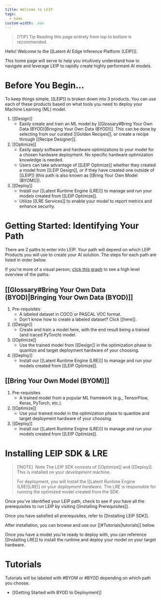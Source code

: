```yaml
---
title: Welcome to LEIP
tags:
  - home
custom-width: .nan
---
```

> [!TIP] Tip
> Reading this page entirely from top to bottom is recommended. 

Hello! Welcome to the [[Latent AI Edge Inference Platform (LEIP)]].

This home page will serve to help you intuitively understand how to navigate and leverage LEIP to rapidly create highly performant AI models.

# Before You Begin...
To keep things simple, [[LEIP]] is broken down into 3 products. You can use each of these products based on what tools you need to deploy your Machine Learning (ML) model.

1. [[Design]]
	* Easily create and train an ML model by [[Glossary#Bring Your Own Data (BYOD)|Bringing Your Own Data (BYOD)]]. This can be done by selecting from our curated [[Golden Recipes]], or create a recipe through [[Recipe Designer]].
2. [[Optimize]]
	* Easily apply software and hardware optimizations to your model for a chosen hardware deployment. No  specific hardware optimization knowledge is needed.
	* Users can take advantage of [[LEIP Optimize]] whether they created a model from [[LEIP Design]], or if they have created one outside of [[LEIP]] (this path is also known as [[Bring Your Own Model (BYOM)]]).
3. [[Deploy]]
	* Install our [[Latent Runtime Engine (LRE)]] to manage and run your models created from [[LEIP Optimize]].
	* Utilize [[LRE Services]] to enable your model to report metrics and enhance security.
# Getting Started: Identifying Your Path
There are 2 paths to enter into LEIP. Your path will depend on which LEIP Products you will use to create your AI solution. The steps for each path are listed in order below.

If you're more of a visual person, [click this graph]() to see a high level overview of the paths.
## [[Glossary#Bring Your Own Data (BYOD)|Bringing Your Own Data (BYOD)]]
1. Pre-requisites
	* A labeled dataset in COCO or PASCAL VOC format.
	* Don't know how to create a labeled dataset? Click [[here]].
3. [[Design]]
	* Create and train a model here, with the end result being a trained (and traced PyTorch) model.
4. [[Optimize]]
	* Use the trained model from [[Design]] in the optimization phase to quantize and target deployment hardware of your choosing.
5. [[Deploy]]
	* Install our [[Latent Runtime Engine (LRE)]] to manage and run your models created from [[LEIP Optimize]].
## [[Bring Your Own Model (BYOM)]]
1. Pre-requisites
	* A trained model from a popular ML framework (e.g., TensorFlow, Keras, PyTorch, etc.).
2. [[Optimize]]
	* Use your trained model in the optimization phase to quantize and target deployment hardware of your choosing.
3. [[Deploy]]
	* Install our [[Latent Runtime Engine (LRE)]] to manage and run your models created from [[LEIP Optimize]].
# Installing LEIP SDK & LRE
> [!NOTE]  Note
> The LEIP SDK consists of [[Optimize]] and [[Deploy]]. This is installed on your _development_ machine.
> 
> For deployment, you will install the [[Latent Runtime Engine (LRE)|LRE]] on your _deployment hardware_. The LRE is responsible for running the optimized model created from the SDK.

Once you've identified your LEIP path, check to see if you have all the prerequisites to run LEIP by visiting [[Installing Prerequisites]].

Once you have satisfied all prerequisites, refer to [[Installing LEIP SDK]].

After installation, you can browse and use our [[#Tutorials|tutorials]] below.

Once you have a model you're ready to deploy with, you can reference [[Installing LRE]] to install the runtime and deploy your model on your target hardware.
# Tutorials
Tutorials will be labeled with #BYOM or #BYOD depending on which path you choose.
* [[Getting Started with BYOD to Deployment]]
